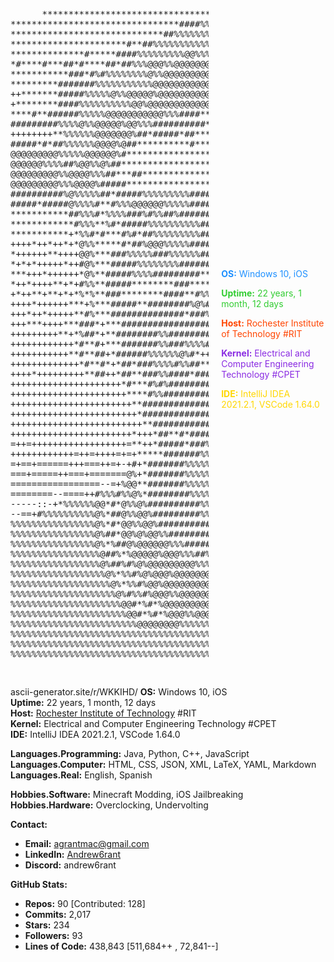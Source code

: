 <div style="display: flex; align-items: center;">
  <pre>
      *********************************##***********######%%###*##*****#########################
********************************####%%%%%%%%%%%###%%#######**#############################
*****************************##%%%%%%%%%@@@%%%%%@@%%%%###*##**############################
**********************#**##%%%%%%%%%%%%%@%@@%@@@%%@@%%%%%%%###############################
**************#*****####%%%%%%%%%@@%%%@@@@@@@@@@@%%@@%@%@@@%%#############################
*#****#***##*#****##*##%%%@@@%%@@@@@@@@@@@@@@%@@@@@@@@@%@@%%%@@%##########################
***********###*#%#%%%%%%%%@%%@@@@@@@@@@@@@@@@@@@@@@@@@%%%%%%@@@@%%%#######################
*********#######%%%%%%%%%%%@@@@@@@@@@@@@@@@@@@@@@@@@@@@@@@@@@@@@@@@@%#####################
++*******#####%%%%%@%%@@@@@%@@@@@@@@@@@@@@@@@@@@@@@@@@@@@%@@@@@@@@@%%%####################
+********####%%%%%%%%%%@@%@@@@@@@@@@@@%%%%%%@@@@@@@@@@@@@%%@@@@@@@@%%%####################
****#**######%%%%%@@@@@@@@@@@%%%####****######%%%%%%@@@@@@@%@@@@@@@%%%####################
#########%%%%@%%@@@@@%@@%%%##########****#############%%@@@@@@@@@@@%%%####################
++++++++**%%%%%%@@@@@@@%##*#####*##*****######*###########%%@@@@@@@%%%%###################
#####*#*##%%%%%%@@@@%@##**********#*****##**###*####*########%%@@@@@@%%%%%%%%%#####%%%%%##
@@@@@@@@@%%%%%@@@@@@%#********************#**#######**#########%@@%@%%%%%%%%@@@@@@@%%%%%%%
@@@@@@%%%%##%@@%%@%##***********************##*****##*##*######%@@@%%%%%%%%%@%@@@@@@@@@@@@
@@@@@@@@@%%@@@@%%%##***##*********************************######%%%%@%%%#%@@@@@@@@@@@@@@@@
@@@@@@@@@%%%@@@@%#####*********************####%%%%%%%%%%%##*#*#%%%%%@%%%%@@@@@@@@@@@@@@@@
##########%@%%%%%##*#####%%%%%%%%%#########%%#%%%%%%%%%%%%%%%%#*#%%%%@@%#%@@@@@@@@@@@@@@@@
#####*#####@%%%%#**#%%%@@@@@@%%%%%###############%%%%########%@#*#%%%%%@%##%%%%%%%%%%%%%%%
***********##%%%#*%%%%###%#%%##%###########%%%%%%%%%%%#%%%###*##**%%%%%%#*****************
************#%%%**%#*#####%%%%%%%%%%#######%%%%%%%%%%#########*##*#%%%%%******************
***********+*%%#*#***#%#*##%%%%%%%%%########%%%%%%%#@%%@%#%####**#*@%%%****##*************
++++*++*++*+*@%%*****#*##%@@@%%%%%############%%%%##%%%%#########**%@@*+******************
*++++++**++++@@%***###%%%%%###%%%%%%###########%%%@%%%%%%%%#######*#@%++*+*+*+****+*+*+***
*+*+*+++++*++#@%***#####%%%%%%%%######*******##############*********%%#*+++*+*++********++
***+++*++++++*@%**#####%%%%#########****#*****#####****************+#%%%++++****+*+*+****+
*++*++++**+*+#%%**#####********###******#####%#**#%####**********##**%*%#++**+++*++******+
+*++**+**+*+*%*%**###********####**#%%%###%%%%%@%#############****#**%#*%*+*++**++****++**
++++*++++++***+%***#####**########%@%###%%%######*#*###############**%%#%*+*++**+++++***++
+++*++*+++++**#%***##############*###%%%###%%######*###############***##%*+*+*+++******+*+
+++***++++***###*+***###################%##########################**##***+++**+++++*+++++
+++++++++**+*%##*+**########%%#######################%%%%#########***###**+*+++++*++*++*+*
++++++++++++*#**#+***#######%%###%%%%########%##%%%%%%%%%##########**#****+++**+++++*+++++
+++++++++++**#**##+*######%%%%%%@%#*++++==*+++**##%%@@%%%%%#######**+###*+++*+++++++++++++
+++++++++++++*#**#*+*##*###%%%%#%%##******#***##########%%%#######**++++++++++++++++*+++**
++++*+++++++++**##++*##**###%%####*######################%%%######*+++++++++++++++++++++++
+++++++++++++++++++++*#***#%#%############%%%%%%%%########%#####***+++++++++++++++++++++++
++++++++++++++++++++++****#%%#########%%%%%%%%%%%#########%%####**++++++++++++++++++++++++
+++++++++++++++++++++++**#############%%%%%%%%%################**+++++++++++++++++++++++++
++++++++++++++++++++++++*######################################*++*+++++++++++++++++++++++
+++++++++++++++++++++++++**##################################**++**+++++++++++++++++++++++
+++++++++++++++++++++++*+++*##**#*############%%%%%##########*++***+++++++++++++++++++++++
=++=++++++++++++++++++=**++*#####*###%%%###%%%%%%%%%%%#######*+**#*==+++++++++++++++++++++
++++++++++++=++=++++=+=+*****#######%%%%%%%%%%%%%%%%%%%%%%###******%#+=+++++++++++++++++=+
=+==+======+++===++=+-+#+*#######%%%%%%%%%%%%%%%%%%%%%%%%%%######**%@@#===+=++++++++++++++
===+=====++===+=======@%+*#######%%%%%%%%%%%%%%%%%%%%%%%%%%#######*%@@@%===+==++++++=+++=+
=================--=+%@@**#######%%%%%%%%%%%%%%%%%%%%%%%%%%#######*#@@%@%+==========++====
========--====++#%%%#%%@%*########%%%%%%%%%%%%%%%%%%%%%%%%##########@@%%%%*+++============
-----::-+*%%%%%%@@*#*@%%@%##########%%%%%%%%%%%%%%%%%%%############%@@%%%@###@%@%#*=---===
--==+#%%%%%%%%%%@%*##@%%@@%#########%%%%%%%%%%%%%%%%%%#############@@%%%%@#%#@@%%%%%%#+===
%%%%%%%%%%%%%%%%@%*#*@@%%@@%###########%%%%%%%%%%%%%##############%@%%%%%%#%#%%%%%%%%%%%%%
%%%%%%%%%%%%%%%%@%##*@@%@%@@%%###############%%%%%########%%%%##%@@%%%%%@%%##@%%%%%%%%%%%%
%%%%%%%%%%%%%%%%@%*%##@%@@@@@@%%%#############%#%###%###%%%%###%@@%@@%@@@#%*#@%%%%%%%%%%%%
%%%%%%%%%%%%%%%%%@##%*%@@@@@%@@@%%%##%%#%#######%#######%%##%%@@@@%@@@@@*%#*%%%%%%%%%%%%%%
%%%%%%%%%%%%%%%%%@%##%#%@%@@@@@@@@@%%%%%%%#######%#####%%%%@@@@@@@%@%@@##%*%@%%%%%%%%%%%%%
%%%%%%%%%%%%%%%%%%@%*%%#%@%@@@%@@@@@@@@@@@%%%%%#####%%@@@@@@@@@@@%%@@@*#@#%@@%%%%%%%%%%%%%
%%%%%%%%%%%%%%%%%%%@%*%%#%@@%@@@@@@@@@@@@%@@@@%##%%@@@@@@@@@@@%@%%%@@%%%##@@%%%%%%%%%%%%%%
%%%%%%%%%%%%%%%%%%%%@%#%%#%@@@%%@@@@@@@@@@@@@@%%@@@@@@@@@@@@@%@%%@@%#####@@%%%%%%%%%%%%%%%
%%%%%%%%%%%%%%%%%%%%%@@#*%#*%@@@@@@@@@@@@@@@%@@@@@@@@@@@@@@@@%%%@@%#%%*%@@%%%%%%%%%%%%%%%%
%%%%%%%%%%%%%%%%%%%%%%@@#*%#*%@@@%%@@@@@@%%@@@@@@@@@@@@@@@@@%@@@@%#%%#%@%%%%%%%%%%%%%%%%%%
%%%%%%%%%%%%%%%%%%%%%%%%@@@@@@@@%%%%%%@%%*%@%%@%@@@%%@@@@@@@@%@#*#%##@%%%%%%%%%%%%%%%%%%%%
%%%%%%%%%%%%%%%%%%%%%%%%%%%%%%%%%%%%%%%%@%%%%@%%@%@@%%@%%%%@%%@%%@%%%@%%%%%%%%%%%%%%%%%%%%
%%%%%%%%%%%%%%%%%%%%%%%%%%%%%%%%%%%%%%%%@%%%%@@%%@@@%@%%@@@@@@%@%@@%%%%%%%%%%%%%%%%%%%%%%%
%%%%%%%%%%%%%%%%%%%%%%%%%%%%%%%%%%%%%%%%@%%%%%%%%%@%%%%%%%%%%%%%%%%%%%%%%%%%%%%%%%%%%%%%%       
  </pre>

  <div style="padding-left: 20px;">
    <p style="color: #1E90FF;"><strong>OS:</strong> Windows 10, iOS</p>
    <p style="color: #32CD32;"><strong>Uptime:</strong> 22 years, 1 month, 12 days</p>
    <p style="color: #FF4500;"><strong>Host:</strong> Rochester Institute of Technology #RIT</p>
    <p style="color: #8A2BE2;"><strong>Kernel:</strong> Electrical and Computer Engineering Technology #CPET</p>
    <p style="color: #FFD700;"><strong>IDE:</strong> IntelliJ IDEA 2021.2.1, VSCode 1.64.0</p>
  </div>
</div>
















ascii-generator.site/r/WKKIHD/
**OS:** Windows 10, iOS  
**Uptime:** 22 years, 1 month, 12 days  
**Host:** [Rochester Institute of Technology](https://www.rit.edu) #RIT  
**Kernel:** Electrical and Computer Engineering Technology #CPET  
**IDE:** IntelliJ IDEA 2021.2.1, VSCode 1.64.0  

**Languages.Programming:** Java, Python, C++, JavaScript  
**Languages.Computer:** HTML, CSS, JSON, XML, LaTeX, YAML, Markdown  
**Languages.Real:** English, Spanish  

**Hobbies.Software:** Minecraft Modding, iOS Jailbreaking  
**Hobbies.Hardware:** Overclocking, Undervolting  

**Contact:**
- **Email:** agrantmac@gmail.com
- **LinkedIn:** [Andrew6rant](https://www.linkedin.com/in/andrew6rant)
- **Discord:** andrew6rant

**GitHub Stats:**
- **Repos:** 90 \[Contributed: 128\]
- **Commits:** 2,017
- **Stars:** 234
- **Followers:** 93
- **Lines of Code:** 438,843 \[511,684++ , 72,841--\]

